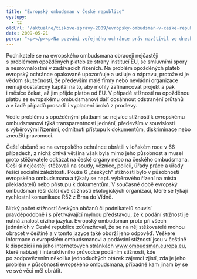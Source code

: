 ```yaml
---
title: "Evropský ombudsman v České republice"
vystupy:
  - tz
oldUrl: "/aktualne/tiskove-zpravy-2009/evropsky-ombudsman-v-ceske-republice"
date: 2009-05-21
perex: "<p></p><p>Na pozvání veřejného ochránce práv navštívil ve dnech 17. – 20. května Českou republiku evropský ombudsman P. Nikiforos Diamandouros. V průběhu tří dnů se setkal s prezidentem Václavem Klausem, předsedou vlády Janem Fischerem a ministrem pro lidská práva Michaelem Kocábem. Významnou část programu evropského ombudsmana v České republice tvořila také setkání se zástupci podnikatelské sféry a nevládních organizací. Pan Diamandouros na těchto jednáních vysvětloval svou působnost a také skutečnost, že není nadřízeným českého ombudsmana, ani neslouží jako odvolací instance proti jeho závěrům. Na konkrétních příkladech ze své agendy ukazoval, jak může pomoci českým občanům, podnikatelům i nevládním organizacím v jejich komunikaci s orgány Evropské unie. Pokud se kterýkoli občan nebo firma cítí být poškozena na svých právech nějakou institucí EU, může se obrátit na evropského ombudsmana a žádat pomoc či nápravu. Podmínkou je, aby se porušení evropského práva dopustila instituce Evropské unie (např. Evropská komise, agentura zřízená Evropskou komisí apod.). Pokud by se takového jednání dopustila instituce česká, pochybením se bude zabývat český ombudsman, nikoli evropský.</p>"
---
```


<!-- imported from the old website -->

<p class="Normln">Podnikatelé se na evropského ombudsmana obracejí nejčastěji s problémem opožděných plateb ze strany institucí EU, se smluvními spory a nesrovnalostmi v zadávacích řízeních. Na problém opožděných plateb evropský ochránce opakovaně upozorňuje a usiluje o nápravu, protože si je vědom skutečnosti, že především malé firmy nebo nevládní organizace nemají dostatečný kapitál na to, aby mohly zafinancovat projekt a pak i měsíce čekat, až jim přijde platba od EU. V případě stížností na opožděnou platbu se evropskému ombudsmanovi daří dosáhnout odstranění průtahů a v řadě případů prosadil i vyplacení úroků z prodlevy.</p><p class="Normln">Vedle problému s opožděnými platbami se nejvíce stížností k evropskému ombudsmanovi týká transparentnosti jednání, především v souvislosti s výběrovými řízeními, odmítnutí přístupu k dokumentům, diskriminace nebo zneužití pravomoci.</p><p class="Normln">Čeští občané se na evropského ochránce obrátili v loňském roce v 66 případech, z nichž drtivá většina však byla mimo jeho působnost a musel proto stěžovatele odkázat na české orgány nebo na českého ombudsmana. Češi si nejčastěji stěžovali na soudy, věznice, policii, úřady práce a úřady řešící sociální záležitosti. Pouze 6 „českých“ stížností bylo v působnosti evropského ombudsmana a týkaly se např. výběrového řízení na místa překladatelů nebo přístupu k dokumentům. V současné době evropský ombudsman řeší další dvě stížnosti ekologických organizací, které se týkají rychlostní komunikace R52 z Brna do Vídně.</p><p class="Normln">Nízký počet stížností českých občanů či podnikatelů souvisí pravděpodobně i s přetrvávající mylnou představou, že k podání stížnosti je nutná znalost cizího jazyka. Evropský ombudsman proto při všech jednáních v České republice zdůrazňoval, že se na něj stěžovatelé mohou obracet v češtině a v tomto jazyce také obdrží jeho odpověď. Veškeré informace o evropském ombudsmanovi a podávání stížností jsou v češtině k dispozici i na jeho internetových stránkách <a href="http://www.ombudsman.europa.eu/">www.ombudsman.europa.eu</a>, které nabízejí i interaktivního průvodce podáním stížnosti, kde po zodpovězením několika jednoduchých otázek zájemci zjistí, zda je jeho problém v působnosti evropského ombudsmana, případně kam jinam by se ve své věci měl obrátit.</p>
